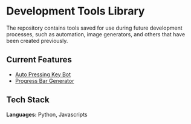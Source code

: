 
# Development Tools Library

The repository contains tools saved for use during future development processes, such as automation, image generators, and others that have been created previously.



## Current Features

- [Auto Pressing Key Bot](https://github.com/calvindany/development-script-001/tree/main/auto-press-key)
- [Progress Bar Generator](https://github.com/calvindany/development-script-001/tree/main/generate-progress-bar)


## Tech Stack

**Languages:** Python, Javascripts

